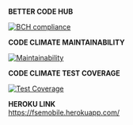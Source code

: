 **BETTER CODE HUB**

[![BCH compliance](https://bettercodehub.com/edge/badge/cmusv-fse/s18-ESN-RW1?branch=master&token=252d4f7c73f818b712983aec356a02394f14d2dd)](https://bettercodehub.com/)

**CODE CLIMATE MAINTAINABILITY**

[![Maintainability](https://api.codeclimate.com/v1/badges/fcbc8c7b0cf929fc024a/maintainability)](https://codeclimate.com/repos/5aa05405cf7c38027000c34a/maintainability)

**CODE CLIMATE TEST COVERAGE**

[![Test Coverage](https://api.codeclimate.com/v1/badges/fcbc8c7b0cf929fc024a/test_coverage)](https://codeclimate.com/repos/5aa05405cf7c38027000c34a/test_coverage)

**HEROKU LINK**  
https://fsemobile.herokuapp.com/
